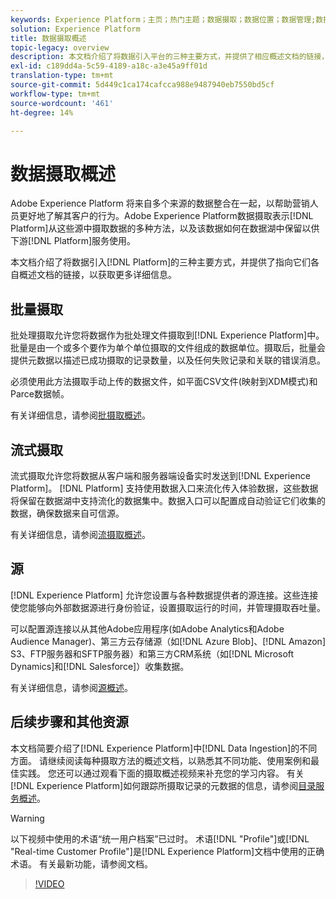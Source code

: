 ```yaml
---
keywords: Experience Platform；主页；热门主题；数据摄取；数据位置；数据管理;数据管理；世系；世系；批处理；批处理；摄取的数据
solution: Experience Platform
title: 数据摄取概述
topic-legacy: overview
description: 本文档介绍了将数据引入平台的三种主要方式，并提供了相应概述文档的链接，以了解更多详细信息。
exl-id: c189dd4a-5c59-4189-a18c-a3e45a9ff01d
translation-type: tm+mt
source-git-commit: 5d449c1ca174cafcca988e9487940eb7550bd5cf
workflow-type: tm+mt
source-wordcount: '461'
ht-degree: 14%

---
```


# 数据摄取概述

Adobe Experience Platform 将来自多个来源的数据整合在一起，以帮助营销人员更好地了解其客户的行为。Adobe Experience Platform数据摄取表示[!DNL Platform]从这些源中摄取数据的多种方法，以及该数据如何在数据湖中保留以供下游[!DNL Platform]服务使用。

本文档介绍了将数据引入[!DNL Platform]的三种主要方式，并提供了指向它们各自概述文档的链接，以获取更多详细信息。

## 批量摄取

批处理摄取允许您将数据作为批处理文件摄取到[!DNL Experience Platform]中。 批量是由一个或多个要作为单个单位摄取的文件组成的数据单位。摄取后，批量会提供元数据以描述已成功摄取的记录数量，以及任何失败记录和关联的错误消息。

必须使用此方法摄取手动上传的数据文件，如平面CSV文件(映射到XDM模式)和Parce数据帧。

有关详细信息，请参阅[批摄取概述](./batch-ingestion/overview.md)。

## 流式摄取

流式摄取允许您将数据从客户端和服务器端设备实时发送到[!DNL Experience Platform]。 [!DNL Platform] 支持使用数据入口来流化传入体验数据，这些数据将保留在数据湖中支持流化的数据集中。数据入口可以配置成自动验证它们收集的数据，确保数据来自可信源。

有关详细信息，请参阅[流摄取概述](./streaming-ingestion/overview.md)。

## 源

[!DNL Experience Platform] 允许您设置与各种数据提供者的源连接。这些连接使您能够向外部数据源进行身份验证，设置摄取运行的时间，并管理摄取吞吐量。

可以配置源连接以从其他Adobe应用程序(如Adobe Analytics和Adobe Audience Manager)、第三方云存储源（如[!DNL Azure Blob]、[!DNL Amazon] S3、FTP服务器和SFTP服务器）和第三方CRM系统（如[!DNL Microsoft Dynamics]和[!DNL Salesforce]）收集数据。

有关详细信息，请参阅[源概述](../sources/home.md)。

## 后续步骤和其他资源

本文档简要介绍了[!DNL Experience Platform]中[!DNL Data Ingestion]的不同方面。 请继续阅读每种摄取方法的概述文档，以熟悉其不同功能、使用案例和最佳实践。 您还可以通过观看下面的摄取概述视频来补充您的学习内容。 有关[!DNL Experience Platform]如何跟踪所摄取记录的元数据的信息，请参阅[目录服务概述](../catalog/home.md)。

>[!WARNING]
>
>以下视频中使用的术语“统一用户档案”已过时。 术语[!DNL "Profile"]或[!DNL "Real-time Customer Profile"]是[!DNL Experience Platform]文档中使用的正确术语。 有关最新功能，请参阅文档。

>[!VIDEO](https://video.tv.adobe.com/v/27106?quality=12&learn=on)
